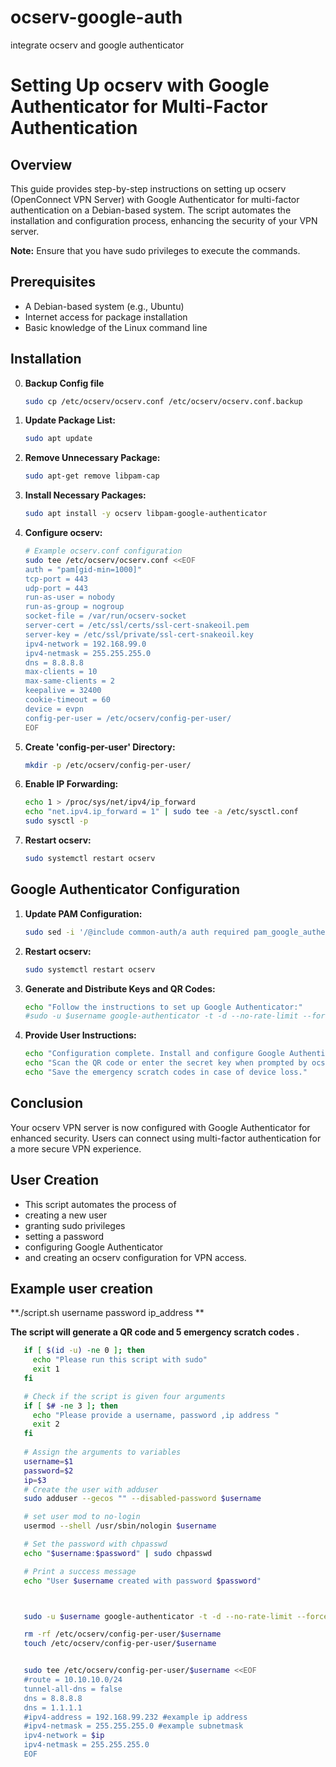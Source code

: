 # ocserv-google-auth
integrate ocserv and google authenticator
# Setting Up ocserv with Google Authenticator for Multi-Factor Authentication

## Overview

This guide provides step-by-step instructions on setting up ocserv (OpenConnect VPN Server) with Google Authenticator for multi-factor authentication on a Debian-based system. The script automates the installation and configuration process, enhancing the security of your VPN server.

**Note:** Ensure that you have sudo privileges to execute the commands.

## Prerequisites

- A Debian-based system (e.g., Ubuntu)
- Internet access for package installation
- Basic knowledge of the Linux command line

## Installation

0. **Backup Config file**
   ```bash
   sudo cp /etc/ocserv/ocserv.conf /etc/ocserv/ocserv.conf.backup
1. **Update Package List:**
   ```bash
   sudo apt update
2. **Remove Unnecessary Package:**
   ```bash
   sudo apt-get remove libpam-cap
3. **Install Necessary Packages:**
   ```bash
   sudo apt install -y ocserv libpam-google-authenticator
4. **Configure ocserv:**
   ```bash
   # Example ocserv.conf configuration
   sudo tee /etc/ocserv/ocserv.conf <<EOF
   auth = "pam[gid-min=1000]"
   tcp-port = 443
   udp-port = 443
   run-as-user = nobody
   run-as-group = nogroup
   socket-file = /var/run/ocserv-socket
   server-cert = /etc/ssl/certs/ssl-cert-snakeoil.pem
   server-key = /etc/ssl/private/ssl-cert-snakeoil.key
   ipv4-network = 192.168.99.0
   ipv4-netmask = 255.255.255.0
   dns = 8.8.8.8
   max-clients = 10
   max-same-clients = 2
   keepalive = 32400
   cookie-timeout = 60
   device = evpn
   config-per-user = /etc/ocserv/config-per-user/
   EOF
5. **Create 'config-per-user' Directory:**
   ```bash
   mkdir -p /etc/ocserv/config-per-user/
6. **Enable IP Forwarding:**
   ```bash
   echo 1 > /proc/sys/net/ipv4/ip_forward
   echo "net.ipv4.ip_forward = 1" | sudo tee -a /etc/sysctl.conf
   sudo sysctl -p
7. **Restart ocserv:**
   ```bash
   sudo systemctl restart ocserv


## Google Authenticator Configuration

1. **Update PAM Configuration:**
   ```bash
   sudo sed -i '/@include common-auth/a auth required pam_google_authenticator.so' /etc/pam.d/ocserv
2. **Restart ocserv:**
   ```bash
   sudo systemctl restart ocserv
3. **Generate and Distribute Keys and QR Codes:**
   ```bash
   echo "Follow the instructions to set up Google Authenticator:"
   #sudo -u $username google-authenticator -t -d --no-rate-limit --force -w 5
4. **Provide User Instructions:**
   ```bash
   echo "Configuration complete. Install and configure Google Authenticator on your client devices."
   echo "Scan the QR code or enter the secret key when prompted by ocserv."
   echo "Save the emergency scratch codes in case of device loss."

## Conclusion

Your ocserv VPN server is now configured with Google Authenticator for enhanced security. Users can connect using multi-factor authentication for a more secure VPN experience.

## User Creation
- This script automates the process of 
- creating a new user 
- granting sudo privileges 
- setting a password
- configuring Google Authenticator
- and creating an ocserv configuration for VPN access. 

## Example user creation

**./script.sh username password ip_address **


**The script will generate a QR code and 5 emergency scratch codes .**
```bash
   if [ $(id -u) -ne 0 ]; then
     echo "Please run this script with sudo"
     exit 1
   fi

   # Check if the script is given four arguments
   if [ $# -ne 3 ]; then
     echo "Please provide a username, password ,ip address "
     exit 2
   fi
 
   # Assign the arguments to variables
   username=$1
   password=$2
   ip=$3
   # Create the user with adduser
   sudo adduser --gecos "" --disabled-password $username

   # set user mod to no-login
   usermod --shell /usr/sbin/nologin $username

   # Set the password with chpasswd
   echo "$username:$password" | sudo chpasswd

   # Print a success message 
   echo "User $username created with password $password"



   sudo -u $username google-authenticator -t -d --no-rate-limit --force -w 5 

   rm -rf /etc/ocserv/config-per-user/$username
   touch /etc/ocserv/config-per-user/$username


   sudo tee /etc/ocserv/config-per-user/$username <<EOF
   #route = 10.10.10.0/24
   tunnel-all-dns = false
   dns = 8.8.8.8
   dns = 1.1.1.1
   #ipv4-address = 192.168.99.232 #example ip address
   #ipv4-netmask = 255.255.255.0 #example subnetmask
   ipv4-network = $ip
   ipv4-netmask = 255.255.255.0
   EOF




